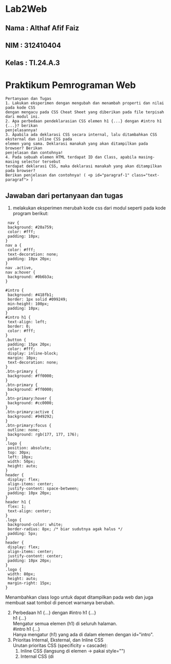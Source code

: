 # Lab2Web
## Nama : Althaf Afif Faiz
## NIM : 312410404
## Kelas : TI.24.A.3

# Praktikum Pemrograman Web #

```
Pertanyaan dan Tugas
1. Lakukan eksperimen dengan mengubah dan menambah properti dan nilai pada kode CSS
dengan mengacu pada CSS Cheat Sheet yang diberikan pada file terpisah dari modul ini.
2. Apa perbedaan pendeklarasian CSS elemen h1 {...} dengan #intro h1 {...}? berikan
penjelasannya!
3. Apabila ada deklarasi CSS secara internal, lalu ditambahkan CSS eksternal dan inline CSS pada
elemen yang sama. Deklarasi manakah yang akan ditampilkan pada browser? Berikan
penjelasan dan contohnya!
4. Pada sebuah elemen HTML terdapat ID dan Class, apabila masing-masing selector tersebut
terdapat deklarasi CSS, maka deklarasi manakah yang akan ditampilkan pada browser?
Berikan penjelasan dan contohnya! ( <p id="paragraf-1" class="text-paragraf"> )
```
## Jawaban dari pertanyaan dan tugas
1. melakukan eksperimen merubah kode css dari modul seperti pada kode program berikut:
 ```
  nav {
  background: #20a759;
  color: #fff;
  padding: 10px;
}
nav a {
  color: #fff;
  text-decoration: none;
  padding: 10px 20px;
}
nav .active,
nav a:hover {
  background: #0b6b3a;
}

#intro {
  background: #418fb1;
  border: 1px solid #099249;
  min-height: 100px;
  padding: 10px;
}
#intro h1 {
  text-align: left;
  border: 0;
  color: #fff;
}
.button {
  padding: 15px 20px;
  color: #fff;
  display: inline-block;
  margin: 10px;
  text-decoration: none;
}
.btn-primary {
  background: #ff0000;
}
.btn-primary {
  background: #ff0000;
}
.btn-primary:hover {
  background: #cc0000;
}
.btn-primary:active {
  background: #949292;
}
.btn-primary:focus {
  outline: none;
  background: rgb(177, 177, 176);
}
.logo {
  position: absolute;
  top: 30px;
  left: 10px;
  width: 50px;
  height: auto;
}
header {
  display: flex;
  align-items: center;
  justify-content: space-between;
  padding: 10px 20px;
}
header h1 {
  flex: 1;
  text-align: center;
}
.logo {
  background-color: white;
  border-radius: 8px; /* biar sudutnya agak halus */
  padding: 5px;
}
header {
  display: flex;
  align-items: center;
  justify-content: center;
  padding: 10px 20px;
}
.logo {
  width: 80px;
  height: auto;
  margin-right: 15px;
}
```
 Menambahkan class logo untuk dapat ditampilkan pada web dan juga membuat saat tombol di pencet warnanya berubah.   

2. Perbedaan h1 {…} dengan #intro h1 {…}   
h1 {…}   
Mengatur semua elemen (h1) di seluruh halaman.   
#intro h1 {…}   
Hanya mengatur (h1) yang ada di dalam elemen dengan id="intro".   
3. Prioritas Internal, Eksternal, dan Inline CSS   
Urutan prioritas CSS (specificity + cascade):   
   1. Inline CSS (langsung di elemen → pakai style="")   
   2. Internal CSS (di <style>)   
   3. Eksternal CSS (file .css)

Contoh :   
```
<h1 style="color: blue;">Halo Dunia</h1>
```     
Jika eksternal CSS: h1 { color: red; }   
Jika internal CSS: h1 { color: green; }   
Hasilnya tetap blue, karena inline CSS menang.   

4. Jika terdapat id dan Class manakah yang ditampilkan pada browser, maka id lebih kuat dibandingkan class.
Contoh :
```
html
<p id="paragraf-1" class="text-paragraf">Teks Contoh</p>
```
```
#paragraf-1 {
  color: blue;
}

.text-paragraf {
  color: red;
}
```

## Menampilkan program yang berbeda dan menjelaskan setiap programnya  

### Code Program HTML :

<img width="998" height="565" alt="Screenshot 2025-10-01 071526" src="https://github.com/user-attachments/assets/a8052ea6-b8cf-4c43-a9d0-a22ff5cd25d7" />

```
<!DOCTYPE html>: Menyatakan bahwa dokumen ini adalah HTML5.   
<html lang="en">: Menandakan bahwa bahasa utama dokumen adalah Inggris.   
<meta charset="UTF-8" />: Mengatur encoding karakter ke UTF-8.   
<meta name="viewport"...>: Membuat tampilan halaman menjadi responsif pada perangkat mobile.   
<title>CSS Dasar</title>: Judul halaman yang akan tampil di tab browser.  
<link rel="stylesheet"...>: Menghubungkan file CSS eksternal.   
```

<img width="379" height="53" alt="image" src="https://github.com/user-attachments/assets/dcd3fa22-51a8-4948-8822-afbfaa5d7c62" />

```
Header Website
Elemen <header> digunakan sebagai bagian kepala halaman.     
<h1> berisi judul besar: "CSS Internal dan Inline CSS".   
Tag <i> digunakan untuk membuat teks italic (miring) pada kata "Inline CSS".
```

<img width="444" height="93" alt="image" src="https://github.com/user-attachments/assets/72cd48a7-87e2-45d4-96e2-bfde0945338e" />

```
Navigasi Website
Tag <nav> adalah container untuk tautan navigasi.
Tiga buah link (<a>) menuju halaman lain:
lab2_css_dasar.html   
lab2_css_eksternal.html   
lab1_tag_dasar.html   
Ini digunakan untuk berpindah antar halaman tutorial.
```

<img width="601" height="191" alt="image" src="https://github.com/user-attachments/assets/0008e879-ca86-4a29-b09b-ef7b7b958f37" />

```
<div id="intro">: Container dengan ID "intro", bisa untuk styling atau navigasi.   
<img> menampilkan gambar dengan nama logo.png.   
alt="Logo": Teks alternatif jika gambar gagal dimuat.   
class="logo": Untuk styling CSS (mungkin didefinisikan di lab2.css).
```
<img width="581" height="23" alt="image" src="https://github.com/user-attachments/assets/a21a0cf4-d35f-48cc-ad67-a397844b1335" />

```
Tautan berbentuk tombol (styling kemungkinan dari class="button btn-primary").   
href="#intro" artinya saat diklik, halaman akan scroll ke bagian dengan id="intro".
```

### Code Program CSS :

<img width="254" height="91" alt="image" src="https://github.com/user-attachments/assets/d37e05d1-97b6-4c83-9f26-e015072c1576" />

```
background: #20a759; → memberi warna latar belakang hijau pada elemen <nav>.     
color: #fff; → warna teks di dalam <nav> menjadi putih.   
padding: 10px; → memberi jarak dalam (spasi) sebesar 10px dari tepi elemen ke konten.
```

<img width="205" height="98" alt="image" src="https://github.com/user-attachments/assets/a620d7ba-b5f5-411f-9184-0f47bc1972b8" />

```
color: #fff; → teks link <a> di dalam <nav> berwarna putih.   
text-decoration: none; → menghilangkan garis bawah pada link.   
padding: 10px 20px; → memberi jarak dalam 10px atas–bawah, 20px kiri–kanan pada link.
```

<img width="205" height="80" alt="image" src="https://github.com/user-attachments/assets/0ff1832e-2f42-4ffe-8a0b-33711282653b" />

```
Selektor ini berlaku untuk link yang sedang aktif (.active) dan ketika pointer mouse diarahkan ke link (a:hover).   
background: #0b6b3a; → memberi warna latar hijau gelap.   
```
<img width="270" height="119" alt="image" src="https://github.com/user-attachments/assets/fb89939c-2775-44d3-bb35-1faf5ebc78a0" />

```
background: #418fb1; → latar belakang biru pada elemen dengan id intro.   
border: 1px solid #099249; → garis tepi 1px, berwarna hijau, model solid.   
min-height: 100px; → tinggi minimal kotak adalah 100px (bisa lebih tinggi jika konten banyak).   
padding: 10px; → jarak dalam 10px.   
```

<img width="155" height="98" alt="image" src="https://github.com/user-attachments/assets/e446e16a-b398-4984-81c0-4f0d8465d6b9" />

```
text-align: left; → teks heading <h1> di dalam #intro rata kiri.   
border: 0; → menghapus garis tepi (jika ada).   
color: #fff; → teks heading putih.   
```

<img width="200" height="132" alt="image" src="https://github.com/user-attachments/assets/bdc2221c-7ee4-4cce-b103-29e35fa61bdb" />

```
padding: 15px 20px; → jarak dalam 15px atas–bawah, 20px kiri–kanan.   
color: #fff; → teks tombol berwarna putih.   
display: inline-block; → membuat elemen tampil seperti inline tapi tetap bisa diberi ukuran, padding, margin.   
margin: 10px; → jarak luar 10px.   
text-decoration: none; → menghilangkan garis bawah pada teks (jika tombol berupa link <a>).
```

<img width="240" height="232" alt="image" src="https://github.com/user-attachments/assets/98fd776f-03b4-438e-92bb-9d685d3d4772" />

```
Elemen dengan class .btn-primary diberi warna latar merah terang (#ff0000).   
Saat mouse diarahkan ke tombol (hover), warna background berubah menjadi merah gelap (#cc0000).   
→ Efek ini memberi feedback interaktif.
Saat tombol ditekan (active), background berubah menjadi abu-abu (#949292).   
→ Menunjukkan tombol sedang diklik.
```

<img width="299" height="80" alt="image" src="https://github.com/user-attachments/assets/c26fa95f-5014-44ba-aee0-63455d2abdfb" />

```
Saat tombol mendapat fokus (misalnya setelah ditekan dengan keyboard), garis outline default dihilangkan.   
Background berubah ke abu-abu muda (rgb(177, 177, 176)).   
→ Memperbaiki tampilan agar konsisten dengan style custom.   
```


<img width="181" height="139" alt="image" src="https://github.com/user-attachments/assets/64f9c9e5-2015-42a4-9844-0a578db1dd7b" />

```
position: absolute; → posisi logo diatur bebas terhadap parent element yang memiliki posisi relatif.   
top: 30px; → jarak logo dari atas 30px.   
left: 10px; → jarak logo dari kiri 10px.    
width: 50px; → lebar logo diatur 50px.     
height: auto; → tinggi menyesuaikan proporsi aslinya (tidak terdistorsi).
```


<img width="285" height="120" alt="image" src="https://github.com/user-attachments/assets/97abd97b-5bd1-40cb-b447-f43fb41d44d0" />

```
display: flex; → membuat konten di dalam <header> menggunakan flexbox.   
align-items: center; → semua item di dalam header rata tengah secara vertikal.   
justify-content: space-between; → item di dalam header ditempatkan dengan jarak merata (yang pertama ke kiri, yang terakhir ke kanan).   
padding: 10px 20px; → memberi jarak dalam 10px atas–bawah, 20px kiri–kanan.   
```


<img width="200" height="79" alt="image" src="https://github.com/user-attachments/assets/6ff03c91-a7f8-482d-82c2-3e8cf3a8193f" />

```
flex: 1; → elemen <h1> di dalam header akan mengambil ruang kosong yang tersedia.   
text-align: center; → teks judul di dalam <h1> rata tengah.    
```

<img width="227" height="97" alt="image" src="https://github.com/user-attachments/assets/86872346-0d3d-4acc-bd6f-e75cbedef253" />

```
background-color: white; → memberi latar belakang putih pada elemen dengan class .logo.   
border-radius: 8px; → membuat sudut kotak menjadi melengkung (rounded) 8px.   
padding: 5px; → memberi jarak dalam sebesar 5px antara isi logo dengan tepi kotak.   
```

<img width="229" height="113" alt="image" src="https://github.com/user-attachments/assets/b82aa629-22c5-48e3-92e0-629599fab6e1" />

```
display: flex; → menjadikan header sebagai flex container.   
align-items: center; → isi di dalam header akan diratakan secara vertikal ke tengah.    
justify-content: center; → isi di dalam header diratakan ke tengah secara horizontal.   
padding: 10px 20px; → memberi jarak dalam 10px atas–bawah dan 20px kiri–kanan.
```

<img width="205" height="104" alt="image" src="https://github.com/user-attachments/assets/4e85d045-13f0-45c7-86d3-3e1904074466" />

```
width: 80px; → logo diberi lebar 80px.   
height: auto; → tinggi logo menyesuaikan proporsi aslinya (tidak terdistorsi).    
margin-right: 15px; → memberi jarak luar ke kanan sebesar 15px, supaya tidak terlalu menempel dengan teks/elemen lain di sampingnya.   
```

### Berikut ini tampilan code program pada HTML :


<img width="1542" height="2192" alt="code html" src="https://github.com/user-attachments/assets/620680e0-e7fa-4eb6-ac04-a00a75505940" />


### Berikut ini tampilan code program pada CSS :


<img width="838" height="3446" alt="code css ril" src="https://github.com/user-attachments/assets/a67bb753-4ca5-4f8b-85a6-52da4bd3e17c" />

### Output dari program dan tampilan pada browser :


<img width="1365" height="767" alt="image" src="https://github.com/user-attachments/assets/f8d70a34-de70-4872-9709-6719c3fd0deb" />






